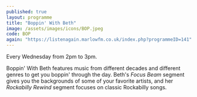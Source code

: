 ```yaml
---
published: true
layout: programme
title: "Boppin' With Beth"
image: /assets/images/icons/BOP.jpeg
code: BOP
again: "https://listenagain.marlowfm.co.uk/index.php?programmeID=141"
---
```

Every Wednesday from 2pm to 3pm. 

Boppin' With Beth features music from different decades and different genres to get you boppin' through the day. Beth's *Focus Beam* segment gives you the backgrounds of some of your favorite artists, and her *Rockabilly Rewind* segment focuses on classic Rockabilly songs. 